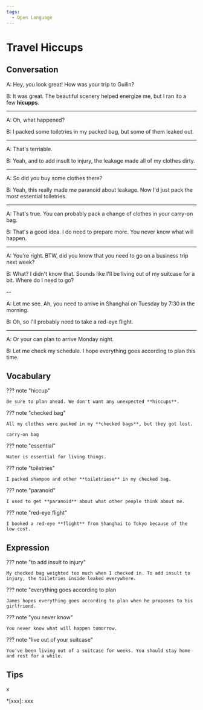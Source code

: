 ```yaml
---
tags:
  - Open Language
---
```

# Travel Hiccups

## Conversation

A: Hey, you look great! How was your trip to Guilin?

B: It was great. The beautiful scenery helped energize me, but I ran ito a few **hicupps**.

---

A: Oh, what happened?

B: I packed some toiletries in my packed bag, but some of them leaked out.

---

A: That's terriable.

B: Yeah, and to add insult to injury, the leakage made all of my clothes dirty.

---

A: So did you buy some clothes there?

B: Yeah, this really made me paranoid about leakage. Now I'd just pack the most essential toiletries.

---

A: That's true. You can probably pack a change of clothes in your carry-on bag.

B: That's a good idea. I do need to prepare more. You never know what will happen.

---

A: You're right. BTW, did you know that you need to go on a business trip next week?

B: What? I didn't know that. Sounds like I'll be living out of my suitcase for a bit. Where do I need to go?

--

A: Let me see. Ah, you need to arrive in Shanghai on Tuesday by 7:30 in the morning.

B: Oh, so I'll probably need to take a red-eye flight.

---

A: Or your can plan to arrive Monday night.

B: Let me check my schedule. I hope everything goes according to plan this time.

## Vocabulary

??? note "hiccup"

    Be sure to plan ahead. We don't want any unexpected **hiccups**.

??? note "checked bag"

    All my clothes were packed in my **checked bags**, but they got lost.

    carry-on bag

??? note "essential"

    Water is essential for living things.

??? note "toiletries"

    I packed shampoo and other **toiletriese** in my checked bag.

??? note "paranoid"

    I used to get **paranoid** about what other people think about me.

??? note "red-eye flight"

    I booked a red-eye **flight** from Shanghai to Tokyo because of the low cost.

<!-- 
attention
done 
-->

## Expression

??? note "to add insult to injury"

    My checked bag weighted too much when I checked in. To add insult to injury, the toiletries inside leaked everywhere.

??? note "everything goes according to plan

    James hopes everything goes according to plan when he proposes to his girlfriend.

??? note "you never know"

    You never know what will happen tomorrow.

??? note "live out of your suitcase"

    You've been living out of a suitcase for weeks. You should stay home and rest for a while.

## Tips

x

*[xxx]: xxx
